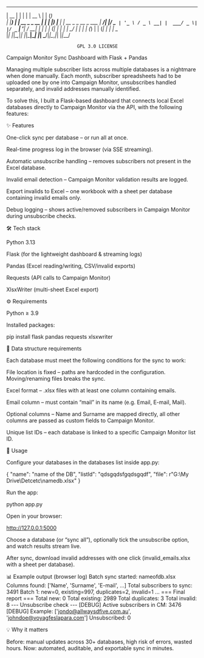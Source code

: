   _____  _                  _     _____      _            _     
 |  __ \| |                | |   |  __ \    | |          (_)    
 | |__) | | __ _ _ __   ___| |_  | |__) |__ | | __ _ _ __ _ ___ 
 |  ___/| |/ _` | '_ \ / _ \ __| |  ___/ _ \| |/ _` | '__| / __|
 | |    | | (_| | | | |  __/ |_  | |  | (_) | | (_| | |  | \__ \
 |_|    |_|\__,_|_| |_|\___|\__| |_|   \___/|_|\__,_|_|  |_|___/
                                                                
                                                                
                              GPL 3.0 LICENSE



Campaign Monitor Sync Dashboard with Flask + Pandas

Managing multiple subscriber lists across multiple databases is a nightmare when done manually. Each month, subscriber spreadsheets had to be uploaded one by one into Campaign Monitor, unsubscribes handled separately, and invalid addresses manually identified.

To solve this, I built a Flask-based dashboard that connects local Excel databases directly to Campaign Monitor via the API, with the following features:

✨ Features

One-click sync per database – or run all at once.

Real-time progress log in the browser (via SSE streaming).

Automatic unsubscribe handling – removes subscribers not present in the Excel database.

Invalid email detection – Campaign Monitor validation results are logged.

Export invalids to Excel – one workbook with a sheet per database containing invalid emails only.

Debug logging – shows active/removed subscribers in Campaign Monitor during unsubscribe checks.

🛠 Tech stack

Python 3.13

Flask (for the lightweight dashboard & streaming logs)

Pandas (Excel reading/writing, CSV/invalid exports)

Requests (API calls to Campaign Monitor)

XlsxWriter (multi-sheet Excel export)

⚙️ Requirements

Python ≥ 3.9

Installed packages:

pip install flask pandas requests xlsxwriter

📂 Data structure requirements

Each database must meet the following conditions for the sync to work:

File location is fixed – paths are hardcoded in the configuration. Moving/renaming files breaks the sync.

Excel format – .xlsx files with at least one column containing emails.

Email column – must contain “mail” in its name (e.g. Email, E-mail, Mail).

Optional columns – Name and Surname are mapped directly, all other columns are passed as custom fields to Campaign Monitor.

Unique list IDs – each database is linked to a specific Campaign Monitor list ID.

🚀 Usage

Configure your databases in the databases list inside app.py:

{
    "name": "name of the DB",
    "listId": "qdsgqdsfgqdsgqdf",
    "file": r"G:\My Drive\Detcetc\namedb.xlsx"
}


Run the app:

python app.py


Open in your browser:

http://127.0.0.1:5000


Choose a database (or “sync all”), optionally tick the unsubscribe option, and watch results stream live.

After sync, download invalid addresses with one click (invalid_emails.xlsx with a sheet per database).

📊 Example output (browser log)
Batch sync started: nameofdb.xlsx
Columns found: ['Name', 'Surname', 'E-mail', ...]
Total subscribers to sync: 3491
Batch 1: new=0, existing=997, duplicates=2, invalid=1
...
=== Final report ===
Total new: 0
Total existing: 2989
Total duplicates: 3
Total invalid: 8
--- Unsubscribe check ---
[DEBUG] Active subscribers in CM: 3476
[DEBUG] Example: ['jondo@allwaysdfive.com.au', 'johndoe@voyagfeslapara.com']
Unsubscribed: 0

💡 Why it matters

Before: manual updates across 30+  databases, high risk of errors, wasted hours.
Now: automated, auditable, and exportable sync in minutes.
